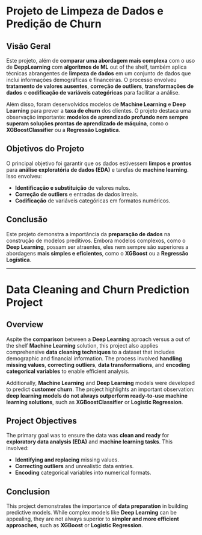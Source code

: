 # **Projeto de Limpeza de Dados e Predição de Churn**

## **Visão Geral**  
Este projeto, além de **comparar uma abordagem mais complexa** com o uso de **DeppLearning** com **algorítmos de ML** out of the shelf, também aplica técnicas abrangentes de **limpeza de dados** em um conjunto de dados que inclui informações demográficas e financeiras. O processo envolveu **tratamento de valores ausentes**, **correção de outliers**, **transformações de dados** e **codificação de variáveis categóricas** para facilitar a análise.  

Além disso, foram desenvolvidos modelos de **Machine Learning** e **Deep Learning** para prever a **taxa de churn** dos clientes. O projeto destaca uma observação importante: **modelos de aprendizado profundo nem sempre superam soluções prontas de aprendizado de máquina**, como o **XGBoostClassifier** ou a **Regressão Logística**.  

## **Objetivos do Projeto**  
O principal objetivo foi garantir que os dados estivessem **limpos e prontos** para **análise exploratória de dados (EDA)** e tarefas de **machine learning**. Isso envolveu:  
- **Identificação e substituição** de valores nulos.  
- **Correção de outliers** e entradas de dados irreais.  
- **Codificação** de variáveis categóricas em formatos numéricos.  

## **Conclusão**  
Este projeto demonstra a importância da **preparação de dados** na construção de modelos preditivos. Embora modelos complexos, como o **Deep Learning**, possam ser atraentes, eles nem sempre são superiores a abordagens **mais simples e eficientes**, como o **XGBoost** ou a **Regressão Logística**.  


------------------------------------------------------------------------------------------------------------------------------------------------------------------------------------

# **Data Cleaning and Churn Prediction Project**

## **Overview**  
Aspite the **comparison** between a **Deep Learning** aproach versus a out of the shelf **Machine Learning** solution, this project also applies comprehensive **data cleaning techniques** to a dataset that includes demographic and financial information. The process involved **handling missing values**, **correcting outliers**, **data transformations**, and **encoding categorical variables** to enable efficient analysis.  

Additionally, **Machine Learning** and **Deep Learning** models were developed to predict **customer churn**. The project highlights an important observation: **deep learning models do not always outperform ready-to-use machine learning solutions**, such as **XGBoostClassifier** or **Logistic Regression**.  

## **Project Objectives**  
The primary goal was to ensure the data was **clean and ready** for **exploratory data analysis (EDA)** and **machine learning tasks**. This involved:  
- **Identifying and replacing** missing values.  
- **Correcting outliers** and unrealistic data entries.  
- **Encoding** categorical variables into numerical formats.  

## **Conclusion**  
This project demonstrates the importance of **data preparation** in building predictive models. While complex models like **Deep Learning** can be appealing, they are not always superior to **simpler and more efficient approaches**, such as **XGBoost** or **Logistic Regression**.  
